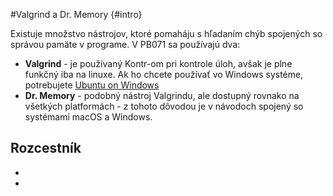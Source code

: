 #Valgrind a Dr. Memory {#intro}                                                                                                                                                                                                                                                  

Existuje množstvo nástrojov, ktoré pomaháju s hľadaním chýb spojených so správou pamäte v programe. V PB071 sa používajú dva:

- **Valgrind** - je používaný Kontr-om pri kontrole úloh, avšak je plne funkčný iba na linuxe. Ak ho chcete používať vo Windows systéme, potrebujete [Ubuntu on Windows]()
- **Dr. Memory** - podobný nástroj Valgrindu, ale dostupný rovnako na všetkých platformách - z tohoto dôvodou je v návodoch spojený so systémami macOS a Windows.

Rozcestník
- 
-
-